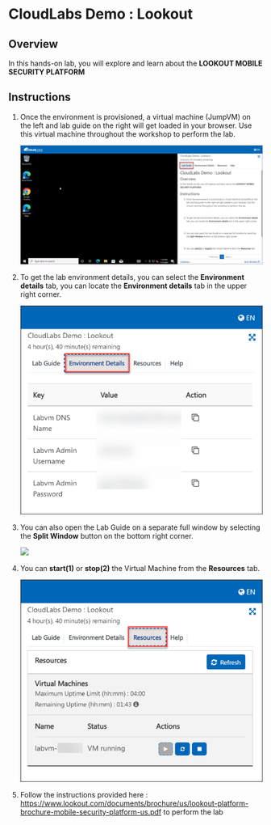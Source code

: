 # CloudLabs Demo : Lookout

## Overview
In this hands-on lab, you will explore and learn about the **LOOKOUT MOBILE SECURITY PLATFORM**

## Instructions

1. Once the environment is provisioned, a virtual machine (JumpVM) on the left and lab guide on the right will get loaded in your browser. Use this virtual machine throughout the workshop to perform the lab.

   ![](images/vmandguide.png)

2. To get the lab environment details, you can select the **Environment details** tab, you can locate the **Environment details** tab in the upper right corner.
   
   ![](images/env-details.png)

3. You can also open the Lab Guide on a separate full window by selecting the **Split Window** button on the bottom right corner.
   
   ![](images/split-window.png)
 
4. You can **start(1)** or **stop(2)** the Virtual Machine from the **Resources** tab.

   ![](images/resourcestab.png)
    
5. Follow the instructions provided here : https://www.lookout.com/documents/brochure/us/lookout-platform-brochure-mobile-security-platform-us.pdf to perform the lab
